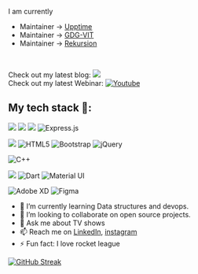 <!-- <img src="https://media-exp1.licdn.com/dms/image/C5616AQENGMoN9cWzCA/profile-displaybackgroundimage-shrink_350_1400/0/1608804297191?e=1631145600&v=beta&t=N-kO-1vJFapQeWnWOFLTpFyONveD6RD7Kt_YcrqAUlQ" alt="img"/>


## Welcome to my SPACE 🚀🌌
I am a developer 💻, technical writer 🖊 and a freelancer 💸.
## I believe in spreading knowledge and use my technical skills to work for social cause.
All the work here defines me.  -->
I am currently
- Maintainer -> [Upptime](https://github.com/upptime/upptime)
- Maintainer -> [GDG-VIT](https://github.com/GDGVIT)
- Maintainer -> [Rekursion](https://github.com/TeamRekursion)
<br/>

Check out my latest blog: <a href="https://medium.com/@nirmitjatana38"><img src="https://img.shields.io/badge/Medium-12100E?style=for-the-badge&logo=medium&logoColor=white" /></a>
<br/>
Check out my latest Webinar: <a href="https://www.youtube.com/watch?v=E55yicjbGew"><img alt="Youtube" src="https://img.shields.io/badge/youtube%20-%23FF0000.svg?&style=for-the-badge&logo=YouTube&logoColor=white"/></a>

## My tech stack 🔭:
<!-- <nobr> -->
<img src="https://img.shields.io/badge/javascript%20-%23323330.svg?&style=for-the-badge&logo=javascript&logoColor=%23F7DF1E"> <img src="https://img.shields.io/badge/react%20-%2320232a.svg?&style=for-the-badge&logo=react&logoColor=%2361DAFB"> <img src="https://img.shields.io/badge/node.js%20-%2343853D.svg?&style=for-the-badge&logo=node.js&logoColor=white"> <img alt="Express.js" src="https://img.shields.io/badge/express.js%20-%23404d59.svg?&style=for-the-badge">
<!-- <nobr/> -->
<img src="https://img.shields.io/badge/css3%20-%231572B6.svg?&style=for-the-badge&logo=css3&logoColor=white"> <img alt="HTML5" src="https://img.shields.io/badge/html5%20-%23E34F26.svg?&style=for-the-badge&logo=html5&logoColor=white"> <img alt="Bootstrap" src="https://img.shields.io/badge/bootstrap%20-%23563D7C.svg?&style=for-the-badge&logo=bootstrap&logoColor=white"> <img alt="jQuery" src="https://img.shields.io/badge/jquery%20-%230769AD.svg?&style=for-the-badge&logo=jquery&logoColor=white">

<img alt="C++" src="https://img.shields.io/badge/c++%20-%2300599C.svg?&style=for-the-badge&logo=c%2B%2B&ogoColor=white">

<img src="https://img.shields.io/badge/Flutter%20-%2302569B.svg?&style=for-the-badge&logo=Flutter&logoColor=white"> <img alt="Dart" src="https://img.shields.io/badge/dart-%230175C2.svg?&style=for-the-badge&logo=dart&logoColor=white"> <img alt="Material UI" src="https://img.shields.io/badge/material%20ui%20-%230081CB.svg?&style=for-the-badge&logo=material-ui&logoColor=white">

<img alt="Adobe XD" src="https://img.shields.io/badge/adobe%20xd%20-%23FF26BE.svg?&style=for-the-badge&logo=adobe%20xd&logoColor=white"> <img alt="Figma" src="https://img.shields.io/badge/figma%20-%23F24E1E.svg?&style=for-the-badge&logo=figma&logoColor=white">

- 🌱 I’m currently learning Data structures and devops.
- 👯 I’m looking to collaborate on open source projects.
- 💬 Ask me about TV shows
- 📫 Reach me on [LinkedIn](https://www.linkedin.com/in/nirmit-jatana/), [instagram](https://www.instagram.com/nirmit.j12/)
- ⚡ Fun fact: I love rocket league

[![GitHub Streak](http://github-readme-streak-stats.herokuapp.com?user=Nirmitjatana&theme=tokyonight&hide_border=true)](https://git.io/streak-stats)
<!-- ![Nox's github stats](https://github-readme-stats.vercel.app/api?username=Nirmitjatana&show_icons=true&hide_border=true&theme=tokyonight) -->

